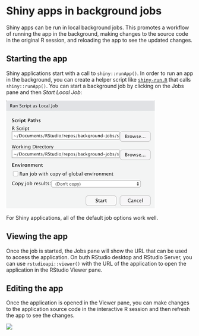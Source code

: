 # Shiny apps in background jobs
Shiny apps can be run in local background jobs. This promotes a workflow of
running the app in the background, making changes to the source code in the
original R session, and reloading the app to see the updated changes.

## Starting the app
Shiny applications start with a call to `shiny::runApp()`. In order to run an
app in the background, you can create a helper script like
[`shiny-run.R`](shiny-run.R) that calls `shiny::runApp()`. You can start a
background job by clicking on the Jobs pane and then *Start Local Job*:

![](../images/shiny-start-job.png)

For Shiny applications, all of the default job options work well. 

## Viewing the app
Once the job is started, the Jobs pane will show the URL that can be used to
access the application. On buth RStudio desktop and RStudio Server, you can use
`rstudioapi::viewer()` with the URL of the application to open the application
in the RStudio Viewer pane.

## Editing the app
Once the application is opened in the Viewer pane, you can make changes to the
application source code in the interactive R session and then refresh the app to
see the changes.

![](../images/shiny-update.gif)
